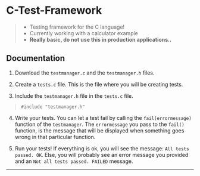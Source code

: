 C-Test-Framework
====================
> - Testing framework for the C language!
> - Currently working with a calculator example
> - **Really basic, do not use this in production applications..**

Documentation
--------------
1. Download the `testmanager.c` and the `testmanager.h` files.

2. Create a `tests.c` file. This is the file where you will be creating tests.

3. Include the `testmanager.h` file in the `tests.c` file.
> `#include "testmanager.h"`

4. Write your tests. You can let a test fail by calling the `fail(errormessage)` function of the `testmanager`. The `errormessage` you pass to the `fail()` function, is the message that will be displayed when something goes wrong in that particular function.

5. Run your tests! If everything is ok, you will see the message: `All tests passed. OK`. Else, you will probably see an error message you provided and an `Not all tests passed. FAILED` message.

---

